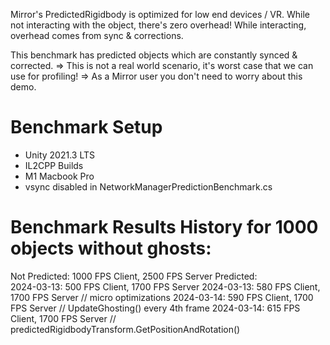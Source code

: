 Mirror's PredictedRigidbody is optimized for low end devices / VR.
While not interacting with the object, there's zero overhead!
While interacting, overhead comes from sync & corrections.

This benchmark has predicted objects which are constantly synced & corrected.
=> This is not a real world scenario, it's worst case that we can use for profiling!
=> As a Mirror user you don't need to worry about this demo.

# Benchmark Setup
- Unity 2021.3 LTS
- IL2CPP Builds
- M1 Macbook Pro
- vsync disabled in NetworkManagerPredictionBenchmark.cs

# Benchmark Results History for 1000 objects without ghosts:
Not Predicted:    1000 FPS Client,   2500 FPS Server
Predicted:         
  2024-03-13:      500 FPS Client,   1700 FPS Server
  2024-03-13:      580 FPS Client,   1700 FPS Server // micro optimizations
  2024-03-14:      590 FPS Client,   1700 FPS Server // UpdateGhosting() every 4th frame
  2024-03-14:      615 FPS Client,   1700 FPS Server // predictedRigidbodyTransform.GetPositionAndRotation()
